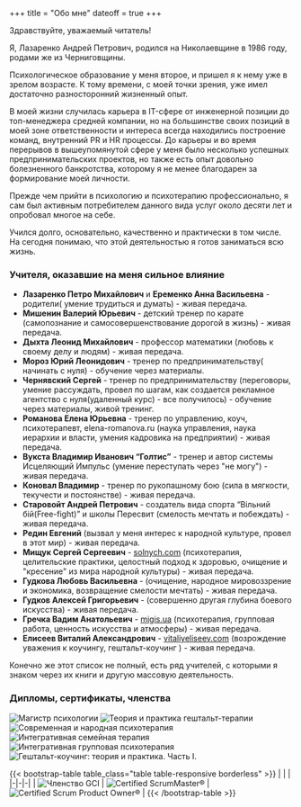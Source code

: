 +++
title = "Обо мне"
dateoff = true
+++

Здравствуйте, уважаемый читатель!

Я, Лазаренко Андрей Петрович, родился на Николаевщине в 1986 году, родами же из Черниговщины.

Психологическое образование у меня второе, и пришел я к нему уже в зрелом возрасте.
К тому времени, с моей точки зрения, уже имел достаточно разносторонний жизненный опыт.

В моей жизни случилась карьера в IT-сфере от инженерной позиции до топ-менеджера средней компании, но на большинстве своих позиций в моей зоне ответственности и интереса всегда находились построение команд, внутренний PR и HR процессы.
До карьеры и во время перерывов в вышеупомянутой сфере у меня было несколько успешных предпринимательских проектов, но также есть опыт довольно болезненного банкротства, которому я не менее благодарен за формирование моей личности.

Прежде чем прийти в психологию и психотерапию профессионально, я сам был активным потребителем данного вида услуг около десяти лет и опробовал многое на себе.

Учился долго, основательно, качественно и практически в том числе.
На сегодня понимаю, что этой деятельностью я готов заниматься всю жизнь.

### Учителя, оказавшие на меня сильное влияние

- **Лазаренко Петро Михайлович** и **Еременко Анна Васильевна** - родители( умение трудиться и думать) - живая передача.
- **Мишенин Валерий Юрьевич** - детский тренер по карате (самопознание и самосовершенствование дорогой в жизнь) - живая передача.
- **Дыхта Леонид Михайлович** - профессор математики (любовь к своему делу и людям) - живая передача.
- **Мороз Юрий Леонидович** - тренер по предпринимательству( начинать с нуля) - обучение через материалы.
- **Чернявский Сергей** - тренер по предпринимательству (переговоры, умение рассуждать, провел по шагам, как создается рекламное агентство с нуля(удаленный курс) - все получилось) - обучение через материалы, живой тренинг.
- **Романова Елена Юрьевна** - тренер по управлению, коуч, психотерапевт, elena-romanova.ru (наука управления, наука иерархии и власти, умения кадровика на предприятии) - живая передача.
- **Вукста Владимир Иванович “Голтис”** - тренер и автор системы Исцеляющий Импульс (умение переступать через "не могу") - живая передача.
- **Коновал Владимир** - тренер по рукопашному бою (сила в мягкости, текучести и постоянстве) - живая передача.
- **Старовойт Андрей Петрович** - создатель вида спорта “Вільний бій(Free-fight)” и школы Пересвит (смелость мечтать и побеждать) - живая передача.
- **Редин Евгений** (вызвал у меня интерес к народной культуре, провел в этот мир) - живая передача.
- **Мищук Сергей Сергеевич** - [solnych.com](http://solnych.com) (психотерапия, целительские практики, целостный подход к здоровью, очищение и "кресение" из мира народной культуры) - живая передача.
- **Гудкова Любовь Васильевна** - (очищение, народное мировоззрение и экономика, возвращение смелости мечтать) - живая передача.
- **Гудков Алексей Григорьевич** - (совершенно другая глубина боевого искусства) - живая передача.
- **Гречка Вадим Анатольевич** - [migis.ua](https://migis.ua) (психотерапия, групповая работа, ценность искусства и атмосферы) - живая передача.
- **Елисеев Виталий Александрович** - [vitaliyeliseev.com](https://vitaliyeliseev.com) (возрождение уважения к коучингу, гештальт-коучинг ) - живая передача.

Конечно же этот список не полный, есть ряд учителей, с которыми я знаком через их книги и другую массовую деятельность.

### Дипломы, сертификаты, членства

![Магистр психологии](/images/diplomas_and_certs/psychology_diploma.jpg)
![Теория и практика гештальт-терапии](/images/diplomas_and_certs/geshtalt_root.jpeg)
![Современная и народная психотерапия](/images/diplomas_and_certs/current_and_folk.jpg)
![Интегративная семейная терапия](/images/diplomas_and_certs/integrative_family.jpg)
![Интегративная групповая психотерапия](/images/diplomas_and_certs/integrative_group.jpg)
![Гештальт-коучинг: теория и практика. Часть І.](/images/diplomas_and_certs/gcc1-cert.jpg)

{{< bootstrap-table table_class="table table-responsive borderless" >}}
| | |
|-|-|-|
| ![Членство GCI](/images/diplomas_and_certs/gci-member.png) | ![Certified ScrumMaster®](/images/diplomas_and_certs/seal-csm.png) | ![Certified Scrum Product Owner®](/images/diplomas_and_certs/seal-cspo.png) |
{{< /bootstrap-table >}}
